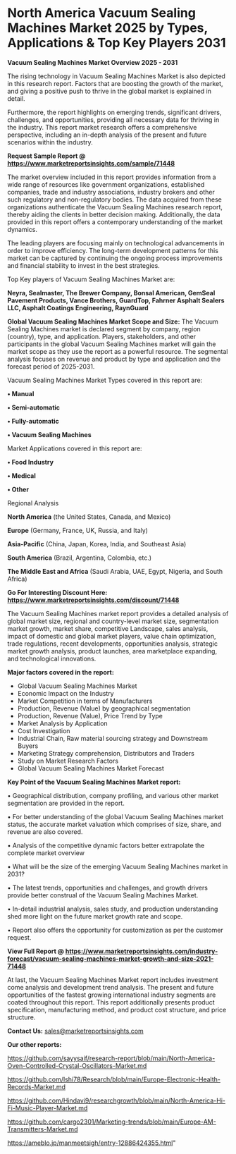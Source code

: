  # North America Vacuum Sealing Machines Market 2025 by Types, Applications & Top Key Players 2031

<Strong> Vacuum Sealing Machines Market Overview 2025 - 2031</strong>

The rising technology in Vacuum Sealing Machines Market is also depicted in this research report. Factors that are boosting the growth of the market, and giving a positive push to thrive in the global market is explained in detail.

Furthermore, the report highlights on emerging trends, significant drivers, challenges, and opportunities, providing all necessary data for thriving in the industry. This report market research offers a comprehensive perspective, including an in-depth analysis of the present and future scenarios within the industry.

<strong>Request Sample Report @ <a href=https://www.marketreportsinsights.com/sample/71448>https://www.marketreportsinsights.com/sample/71448</a></strong>

The market overview included in this report provides information from a wide range of resources like government organizations, established companies, trade and industry associations, industry brokers and other such regulatory and non-regulatory bodies. The data acquired from these organizations authenticate the Vacuum Sealing Machines research report, thereby aiding the clients in better decision making. Additionally, the data provided in this report offers a contemporary understanding of the market dynamics.

The leading players are focusing mainly on technological advancements in order to improve efficiency. The long-term development patterns for this market can be captured by continuing the ongoing process improvements and financial stability to invest in the best strategies.

Top Key players of Vacuum Sealing Machines Market are:

<strong>Neyra, Sealmaster, The Brewer Company, Bonsal American, GemSeal Pavement Products, Vance Brothers, GuardTop, Fahrner Asphalt Sealers LLC, Asphalt Coatings Engineering, RaynGuard</strong>

<strong><b>Global Vacuum Sealing Machines Market Scope and Size:</b></strong>
The Vacuum Sealing Machines market is declared segment by company, region (country), type, and application. Players, stakeholders, and other participants in the global Vacuum Sealing Machines market will gain the market scope as they use the report as a powerful resource. The segmental analysis focuses on revenue and product by type and application and the forecast period of 2025-2031.

Vacuum Sealing Machines Market Types covered in this report are:

<strong>• Manual

• Semi-automatic

• Fully-automatic

• Vacuum Sealing Machines</strong>

Market Applications covered in this report are:

<strong>• Food Industry

• Medical

• Other</strong> 

Regional Analysis

<strong>North America</strong> (the United States, Canada, and Mexico)

<strong>Europe</strong> (Germany, France, UK, Russia, and Italy)

<strong>Asia-Pacific</strong> (China, Japan, Korea, India, and Southeast Asia)

<strong>South America</strong> (Brazil, Argentina, Colombia, etc.)

<strong>The Middle East and Africa</strong> (Saudi Arabia, UAE, Egypt, Nigeria, and South Africa)

<strong>Go For Interesting Discount Here: <a href=https://www.marketreportsinsights.com/discount/71448>https://www.marketreportsinsights.com/discount/71448</a></strong>

The Vacuum Sealing Machines market report provides a detailed analysis of global market size, regional and country-level market size, segmentation market growth, market share, competitive Landscape, sales analysis, impact of domestic and global market players, value chain optimization, trade regulations, recent developments, opportunities analysis, strategic market growth analysis, product launches, area marketplace expanding, and technological innovations.

<strong><b>Major factors covered in the report:</b></strong>
<ul>
  <li>Global Vacuum Sealing Machines Market </li>
  <li>Economic Impact on the Industry</li>
  <li>Market Competition in terms of Manufacturers</li>
  <li>Production, Revenue (Value) by geographical segmentation</li>
  <li>Production, Revenue (Value), Price Trend by Type</li>
  <li>Market Analysis by Application</li>
  <li>Cost Investigation</li>
  <li>Industrial Chain, Raw material sourcing strategy and Downstream Buyers</li>
  <li>Marketing Strategy comprehension, Distributors and Traders</li>
  <li>Study on Market Research Factors</li>
  <li>Global Vacuum Sealing Machines Market Forecast</li>
</ul>

<strong><b>Key Point of the Vacuum Sealing Machines Market report:</b></strong>

• Geographical distribution, company profiling, and various other market segmentation are provided in the report.

• For better understanding of the global Vacuum Sealing Machines market status, the accurate market valuation which comprises of size, share, and revenue are also covered.

• Analysis of the competitive dynamic factors better extrapolate the complete market overview

• What will be the size of the emerging Vacuum Sealing Machines market in 2031?

• The latest trends, opportunities and challenges, and growth drivers provide better construal of the Vacuum Sealing Machines Market.

• In-detail industrial analysis, sales study, and production understanding shed more light on the future market growth rate and scope.

• Report also offers the opportunity for customization as per the customer request.

<strong><b>View Full Report @ <a href=https://www.marketreportsinsights.com/industry-forecast/vacuum-sealing-machines-market-growth-and-size-2021-71448>https://www.marketreportsinsights.com/industry-forecast/vacuum-sealing-machines-market-growth-and-size-2021-71448</a></b></strong>


At last, the Vacuum Sealing Machines Market report includes investment come analysis and development trend analysis. The present and future opportunities of the fastest growing international industry segments are coated throughout this report. This report additionally presents product specification, manufacturing method, and product cost structure, and price structure.

<strong>Contact Us:</strong>
sales@marketreportsinsights.com

<strong>Our other reports:</strong>

<a href=https://github.com/sayysaif/research-report/blob/main/North-America-Oven-Controlled-Crystal-Oscillators-Market.md>https://github.com/sayysaif/research-report/blob/main/North-America-Oven-Controlled-Crystal-Oscillators-Market.md</a>

<a href=https://github.com/Ishi78/Research/blob/main/Europe-Electronic-Health-Records-Market.md>https://github.com/Ishi78/Research/blob/main/Europe-Electronic-Health-Records-Market.md</a>

<a href=https://github.com/Hindavi9/researchgrowth/blob/main/North-America-Hi-Fi-Music-Player-Market.md>https://github.com/Hindavi9/researchgrowth/blob/main/North-America-Hi-Fi-Music-Player-Market.md</a>

<a href=https://github.com/cargo2301/Marketing-trends/blob/main/Europe-AM-Transmitters-Market.md>https://github.com/cargo2301/Marketing-trends/blob/main/Europe-AM-Transmitters-Market.md</a>

<a href=https://ameblo.jp/manmeetsigh/entry-12886424355.html>https://ameblo.jp/manmeetsigh/entry-12886424355.html</a>"
